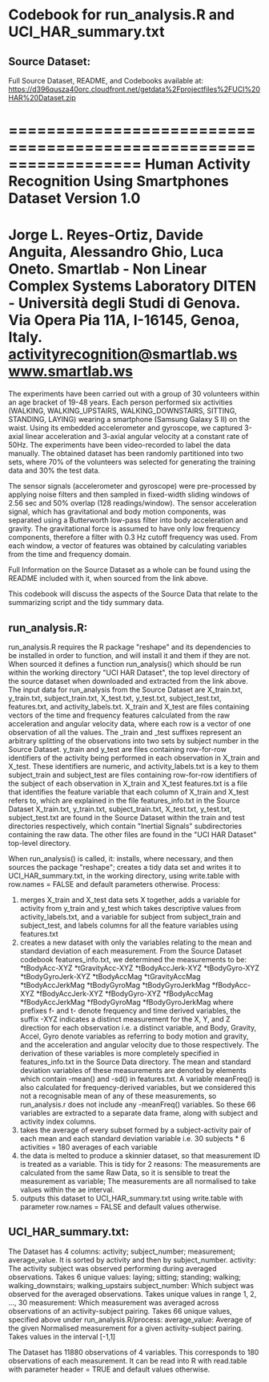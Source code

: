 # Codebook for run_analysis.R and UCI_HAR_summary.txt

## Source Dataset:

Full Source Dataset, README, and Codebooks available at: https://d396qusza40orc.cloudfront.net/getdata%2Fprojectfiles%2FUCI%20HAR%20Dataset.zip

==================================================================
Human Activity Recognition Using Smartphones Dataset
Version 1.0
==================================================================
Jorge L. Reyes-Ortiz, Davide Anguita, Alessandro Ghio, Luca Oneto.
Smartlab - Non Linear Complex Systems Laboratory
DITEN - Università degli Studi di Genova.
Via Opera Pia 11A, I-16145, Genoa, Italy.
activityrecognition@smartlab.ws
www.smartlab.ws
==================================================================

The experiments have been carried out with a group of 30 volunteers within an age bracket of 19-48 years. Each person performed six activities (WALKING, WALKING_UPSTAIRS, WALKING_DOWNSTAIRS, SITTING, STANDING, LAYING) wearing a smartphone (Samsung Galaxy S II) on the waist. Using its embedded accelerometer and gyroscope, we captured 3-axial linear acceleration and 3-axial angular velocity at a constant rate of 50Hz. The experiments have been video-recorded to label the data manually. The obtained dataset has been randomly partitioned into two sets, where 70% of the volunteers was selected for generating the training data and 30% the test data. 

The sensor signals (accelerometer and gyroscope) were pre-processed by applying noise filters and then sampled in fixed-width sliding windows of 2.56 sec and 50% overlap (128 readings/window). The sensor acceleration signal, which has gravitational and body motion components, was separated using a Butterworth low-pass filter into body acceleration and gravity. The gravitational force is assumed to have only low frequency components, therefore a filter with 0.3 Hz cutoff frequency was used. From each window, a vector of features was obtained by calculating variables from the time and frequency domain.

Full Information on the Source Dataset as a whole can be found using the README included with it, when sourced from the link above.

This codebook will discuss the aspects of the Source Data that relate to the summarizing script and the tidy summary data.


## run_analysis.R:

run_analysis.R requires the R package "reshape" and its dependencies to be installed in order to function, and will install it and them if they are not. When sourced it defines a function run_analysis() which should be run within the working directory "UCI HAR Dataset", the top level directory of the source dataset when downloaded and extracted from the link above. 
The input data for run_analysis from the Source Dataset are X_train.txt, y_train.txt, subject_train.txt, X_test.txt, y_test.txt, subject_test.txt, features.txt, and activity_labels.txt.
X_train and X_test are files containing vectors of the time and frequency features calculated from the raw acceleration and angular velocity data, where each row is a vector of one observation of all the values. The _train and _test suffixes represent an arbitrary splitting of the observations into two sets by subject number in the Source Dataset.
y_train and y_test are files containing row-for-row identifiers of the activity being performed in each observation in X_train and X_test. These identifiers are numeric, and activity_labels.txt is a key to them
subject_train and subject_test are files containing row-for-row identifiers of the subject of each observation in X_train and X_test
features.txt is a file that identifies the feature variable that each column of X_train and X_test refers to, which are explained in the file features_info.txt in the Source Dataset
X_train.txt, y_train.txt, subject_train.txt, X_test.txt, y_test.txt, subject_test.txt are found in the Source Dataset within the train and test directories respectively, which contain "Inertial Signals" subdirectories containing the raw data. The other files are found in the "UCI HAR Dataset" top-level directory.

When run_analysis() is called, it: installs, where necessary, and then sources the package "reshape"; creates a tidy data set and writes it to UCI_HAR_summary.txt, in the working directory, using write.table with row.names = FALSE and default parameters otherwise.
Process: 
1. merges X_train and X_test data sets X together, adds a variable for activity from y_train and y_test which takes descriptive values from activity_labels.txt, and a variable for subject from subject_train and subject_test, and labels columns for all the feature variables using features.txt
2. creates a new dataset with only the variables relating to the mean and standard deviation of each measurement. From the Source Dataset codebook features_info.txt, we determined the measurements to be:
  *tBodyAcc-XYZ
  *tGravityAcc-XYZ
  *tBodyAccJerk-XYZ
  *tBodyGyro-XYZ
  *tBodyGyroJerk-XYZ
  *tBodyAccMag
  *tGravityAccMag
  *tBodyAccJerkMag
  *tBodyGyroMag
  *tBodyGyroJerkMag
  *fBodyAcc-XYZ
  *fBodyAccJerk-XYZ
  *fBodyGyro-XYZ
  *fBodyAccMag
  *fBodyAccJerkMag
  *fBodyGyroMag
  *fBodyGyroJerkMag
	where prefixes f- and t- denote frequency and time derived variables, the suffix -XYZ indicates a distinct measurement for the X, Y, and Z direction for each observation i.e. a distinct variable, and Body, Gravity, Accel, Gyro denote variables as referring to body motion and gravity, and the acceleration and angular velocity due to those respectively. The derivation of these variables is more completely specified in features_info.txt in the Source Data directory. The mean and standard deviation variables of these measurements are denoted by elements which contain -mean() and -sd() in features.txt. A variable meanFreq() is also calculated for frequency-derived variables, but we considered this not a recognisable mean of any of these measurements, so run_analysis.r does not include any -meanFreq() variables. So these 66 variables are extracted to a separate data frame, along with subject and activity index columns.
3. takes the average of every subset formed by a subject-activity pair of each mean and each standard deviation variable i.e. 30 subjects * 6 activities = 180 averages of each variable
4. the data is melted to produce a skinnier dataset, so that measurement ID is treated as a variable. This is tidy for 2 reasons: The measurements are calculated from the same Raw Data, so it is sensible to treat the measurement as variable; The measurements are all normalised to take values within the ae interval.
5. outputs this dataset to UCI_HAR_summary.txt using write.table with parameter row.names = FALSE and default values otherwise.

## UCI_HAR_summary.txt:
The Dataset has 4 columns: activity; subject_number; measurement; average_value. It is sorted by activity and then by subject_number.
activity: The activity subject was observed performing during averaged observations. Takes 6 unique values: laying; sitting; standing; walking; walking_downstairs; walking_upstairs
subject_number: Which subject was observed for the averaged observations. Takes unique values in range 1, 2, ..., 30
measurement: Which measurement was averaged across observations of an activity-subject pairing. Takes 66 unique values, specified above under run_analysis.R/process:
average_value: Average of the given Normalised measurement for a given activity-subject pairing. Takes values in the interval [-1,1]

The Dataset has 11880 observations of 4 variables. This corresponds to 180 observations of each measurement. It can be read into R with read.table with parameter header = TRUE and default values otherwise.
